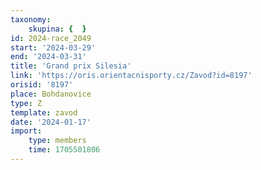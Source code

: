 ```yaml
---
taxonomy:
    skupina: {  }
id: 2024-race_2049
start: '2024-03-29'
end: '2024-03-31'
title: 'Grand prix Silesia'
link: 'https://oris.orientacnisporty.cz/Zavod?id=8197'
orisid: '8197'
place: Bohdanovice
type: Z
template: zavod
date: '2024-01-17'
import:
    type: members
    time: 1705501806
---
```



